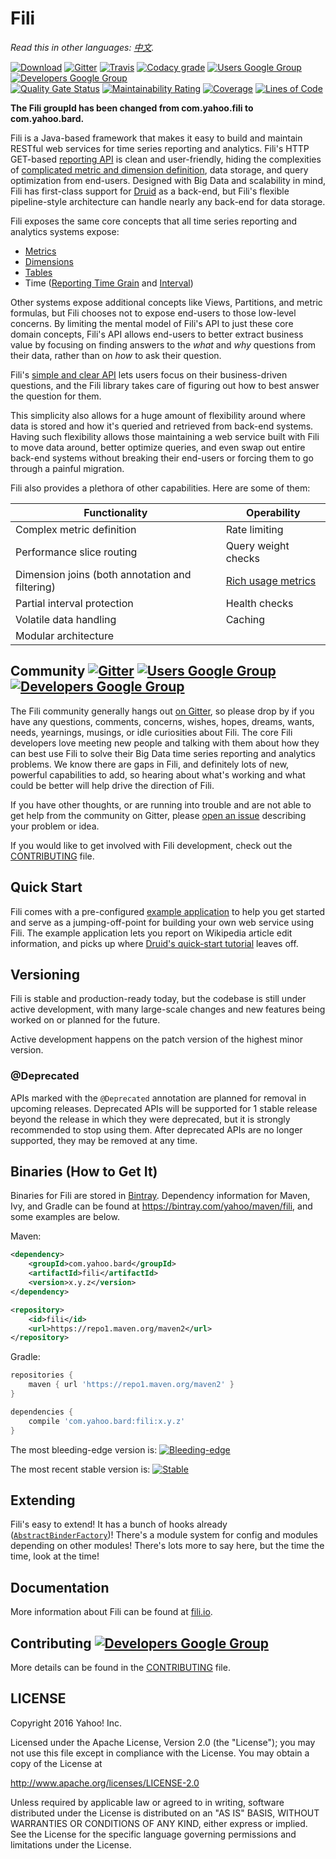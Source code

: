Fili 
====

*Read this in other languages: [中文](./translations/zh/README-zh.md).*

[![Download](https://api.bintray.com/packages/yahoo/maven/fili/images/download.svg)](https://bintray.com/yahoo/maven/fili/_latestVersion) [![Gitter](https://img.shields.io/gitter/room/yahoo/fili.svg?maxAge=2592000)](https://gitter.im/yahoo/fili) [![Travis](https://img.shields.io/travis/yahoo/fili/master.svg?maxAge=2592000)](https://travis-ci.org/yahoo/fili/builds/) [![Codacy grade](https://img.shields.io/codacy/grade/91fa6c38f25d4ea0ae3569ee70a33e38.svg?maxAge=21600)](https://www.codacy.com/app/Fili/fili/dashboard) [![Users Google Group](https://img.shields.io/badge/google_group-users-blue.svg?maxAge=2592000)](https://groups.google.com/forum/#!forum/fili-users) [![Developers Google Group](https://img.shields.io/badge/google_group-developers-blue.svg?maxAge=2592000)](https://groups.google.com/forum/#!forum/fili-developers)  
[![Quality Gate Status](https://sonarcloud.io/api/project_badges/measure?project=yahoo_fili&metric=alert_status)](https://sonarcloud.io/dashboard?id=yahoo_fili) [![Maintainability Rating](https://sonarcloud.io/api/project_badges/measure?project=yahoo_fili&metric=sqale_rating)](https://sonarcloud.io/dashboard?id=yahoo_fili) [![Coverage](https://sonarcloud.io/api/project_badges/measure?project=yahoo_fili&metric=coverage)](https://sonarcloud.io/dashboard?id=yahoo_fili) [![Lines of Code](https://sonarcloud.io/api/project_badges/measure?project=yahoo_fili&metric=ncloc)](https://sonarcloud.io/dashboard?id=yahoo_fili)

**The Fili groupId has been changed from com.yahoo.fili to com.yahoo.bard.**

Fili is a Java-based framework that makes it easy to build and maintain RESTful web services for time series reporting 
and analytics. Fili's HTTP GET-based [reporting API](docs/end-user-api.md) is clean and user-friendly, hiding the 
complexities of [complicated metric and dimension definition](docs/configuring-metrics.md), data storage, and query 
optimization from end-users. Designed with Big Data and scalability in mind, Fili has first-class support for
[Druid](http://druid.io) as a back-end, but Fili's flexible pipeline-style architecture can handle nearly any back-end
for data storage.

Fili exposes the same core concepts that all time series reporting and analytics systems expose:

- [Metrics](docs/end-user-api.md#metrics)
- [Dimensions](docs/end-user-api.md#dimensions)
- [Tables](docs/end-user-api.md#tables)
- Time ([Reporting Time Grain](docs/end-user-api.md#time-grain) and [Interval](docs/end-user-api.md#interval))

Other systems expose additional concepts like Views, Partitions, and metric formulas, but Fili chooses not to expose
end-users to those low-level concerns. By limiting the mental model of Fili's API to just these core domain concepts, 
Fili's API allows end-users to better extract business value by focusing on finding answers to the _what_ and _why_ 
questions from their data, rather than on _how_ to ask their question. 

Fili's [simple and clear API](docs/end-user-api.md) lets users focus on their business-driven questions, and the Fili
library takes care of figuring out how to best answer the question for them. 

This simplicity also allows for a huge amount of flexibility around where data is stored and how it's queried and 
retrieved from back-end systems. Having such flexibility allows those maintaining a web service built with Fili to move
data around, better optimize queries, and even swap out entire back-end systems without breaking their end-users or 
forcing them to go through a painful migration.

Fili also provides a plethora of other capabilities. Here are some of them:

| Functionality                                   | Operability                                        |
|-------------------------------------------------|----------------------------------------------------|
| Complex metric definition                       | Rate limiting                                      |
| Performance slice routing                       | Query weight checks                                | 
| Dimension joins (both annotation and filtering) | [Rich usage metrics](monitoring-and-operations.md) |
| Partial interval protection                     | Health checks                                      |
| Volatile data handling                          | Caching                                            |
| Modular architecture                            |                                                    |


Community [![Gitter](https://img.shields.io/gitter/room/yahoo/fili.svg?maxAge=2592000)](https://gitter.im/yahoo/fili) [![Users Google Group](https://img.shields.io/badge/google_group-users-blue.svg?maxAge=2592000)](https://groups.google.com/forum/#!forum/fili-users) [![Developers Google Group](https://img.shields.io/badge/google_group-developers-blue.svg?maxAge=2592000)](https://groups.google.com/forum/#!forum/fili-developers)
----------------------------------------------------------------------------------------------------------------------------------------------------------------------------------------------------------------------------------------------------------------------------------------------------------------------------------------------------------------------------------------------------------------------------------------------

The Fili community generally hangs out [on Gitter](https://gitter.im/yahoo/fili), so please drop by if you have any 
questions, comments, concerns, wishes, hopes, dreams, wants, needs, yearnings, musings, or idle curiosities about Fili.
The core Fili developers love meeting new people and talking with them about how they can best use Fili to solve their
Big Data time series reporting and analytics problems. We know there are gaps in Fili, and definitely lots of new, 
powerful capabilities to add, so hearing about what's working and what could be better will help drive the direction of
Fili.

If you have other thoughts, or are running into trouble and are not able to get help from the community on Gitter,
please [open an issue](https://github.com/yahoo/fili/issues) describing your problem or idea. 

If you would like to get involved with Fili development, check out the [CONTRIBUTING](CONTRIBUTING.md) file.


Quick Start
-----------

Fili comes with a pre-configured [example application](fili-wikipedia-example) to help you get started and serve as a 
jumping-off-point for building your own web service using Fili. The example application lets you report on Wikipedia
article edit information, and picks up where [Druid's quick-start tutorial](http://druid.io/docs/0.9.1.1/tutorials/quickstart.html)
leaves off.   


Versioning
----------

Fili is stable and production-ready today, but the codebase is still under active development, with many large-scale
changes and new features being worked on or planned for the future. 
 
Active development happens on the patch version of the highest minor version. 

### @Deprecated

APIs marked with the `@Deprecated` annotation are planned for removal in upcoming releases. Deprecated APIs will be 
supported for 1 stable release beyond the release in which they were deprecated, but it is strongly recommended to stop 
using them. After deprecated APIs are no longer supported, they may be removed at any time.


Binaries (How to Get It)
------------------------

Binaries for Fili are stored in [Bintray](https://bintray.com/yahoo/maven/fili). Dependency information for Maven, Ivy,
and Gradle can be found at https://bintray.com/yahoo/maven/fili, and some examples are below.

Maven:
```xml
<dependency>
    <groupId>com.yahoo.bard</groupId>
    <artifactId>fili</artifactId>
    <version>x.y.z</version>
</dependency>

<repository>
    <id>fili</id>
    <url>https://repo1.maven.org/maven2</url>
</repository>
```

Gradle:
```groovy
repositories {
    maven { url 'https://repo1.maven.org/maven2' }
}

dependencies {
    compile 'com.yahoo.bard:fili:x.y.z'
}
```

The most bleeding-edge version is: [![Bleeding-edge](https://api.bintray.com/packages/yahoo/maven/fili/images/download.svg)](https://bintray.com/yahoo/maven/fili/_latestVersion)

The most recent stable version is: [![Stable](https://img.shields.io/badge/Stable-0.9.137-blue.svg)](https://bintray.com/yahoo/maven/fili/0.9.128)


Extending
---------

Fili's easy to extend! It has a bunch of hooks already ([`AbstractBinderFactory`](https://github.com/yahoo/fili/blob/master/fili-core/src/main/java/com/yahoo/bard/webservice/application/AbstractBinderFactory.java))! 
There's a module system for config and modules depending on other modules! There's lots more to say here, but the time
the time, look at the time!


Documentation
-------------

More information about Fili can be found at [fili.io](http://fili.io).


Contributing [![Developers Google Group](https://img.shields.io/badge/google_group-developers-blue.svg?maxAge=2592000)](https://groups.google.com/forum/#!forum/fili-developers)
------------

More details can be found in the [CONTRIBUTING](CONTRIBUTING.md) file.


LICENSE
-------

Copyright 2016 Yahoo! Inc.

Licensed under the Apache License, Version 2.0 (the "License"); you may not use this file except in compliance with the 
License. You may obtain a copy of the License at

http://www.apache.org/licenses/LICENSE-2.0

Unless required by applicable law or agreed to in writing, software distributed under the License is distributed on an
"AS IS" BASIS, WITHOUT WARRANTIES OR CONDITIONS OF ANY KIND, either express or implied. See the License for the specific
language governing permissions and limitations under the License.
